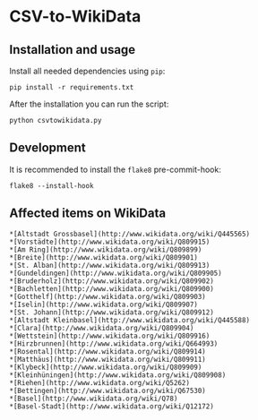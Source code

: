 CSV-to-WikiData
===============

## Installation and usage

Install all needed dependencies using `pip`:

    pip install -r requirements.txt

After the installation you can run the script:

    python csvtowikidata.py

## Development

It is recommended to install the `flake8` pre-commit-hook:

    flake8 --install-hook

## Affected items on WikiData
    *[Altstadt Grossbasel](http://www.wikidata.org/wiki/Q445565)
    *[Vorstädte](http://www.wikidata.org/wiki/Q809915) 
    *[Am Ring](http://www.wikidata.org/wiki/Q809899)
    *[Breite](http://www.wikidata.org/wiki/Q809901)
    *[St. Alban](http://www.wikidata.org/wiki/Q809913)
    *[Gundeldingen](http://www.wikidata.org/wiki/Q809905) 
    *[Bruderholz](http://www.wikidata.org/wiki/Q809902)
    *[Bachletten](http://www.wikidata.org/wiki/Q809900) 
    *[Gotthelf](http://www.wikidata.org/wiki/Q809903)
    *[Iselin](http://www.wikidata.org/wiki/Q809907) 
    *[St. Johann](http://www.wikidata.org/wiki/Q809912)
    *[Altstadt Kleinbasel](http://www.wikidata.org/wiki/Q445588)
    *[Clara](http://www.wikidata.org/wiki/Q809904)
    *[Wettstein](http://www.wikidata.org/wiki/Q809916)
    *[Hirzbrunnen](http://www.wikidata.org/wiki/Q664993)
    *[Rosental](http://www.wikidata.org/wiki/Q809914)
    *[Matthäus](http://www.wikidata.org/wiki/Q809911)
    *[Klybeck](http://www.wikidata.org/wiki/Q809909)
    *[Kleinhüningen](http://www.wikidata.org/wiki/Q809908)
    *[Riehen](http://www.wikidata.org/wiki/Q5262)
    *[Bettingen](http://www.wikidata.org/wiki/Q67530)
    *[Basel](http://www.wikidata.org/wiki/Q78)
    *[Basel-Stadt](http://www.wikidata.org/wiki/Q12172)
